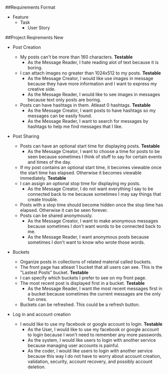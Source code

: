 ##Requirements Format
* Feature
  * Task
    * User Story

##Project Reqirements New
* Post Creation
  * My posts can't be more than 160 characters. __Testable__
    * As the Message Reader, I hate reading alot of text because it is boring.
  * I can attach images no greater than 1024x512 to my posts. __Testable__
    * As the Message Creator, I would like use images in message because they have more information and I want to express my creative side.
    * As the Message Reader, I would like to see images in messages because text only posts are boring.
  * Posts can have hashtags in them. Atleast 0 hashtags. __Testable__
    * As the Message Creator, I want posts to have hashtags so my messages can be easily found.
    * As the Message Reader, I want to search for messages by hashtags to help me find messages that I like.

* Post Sharing
  * Posts can have an optional start time for displaying posts. __Testable__
    * As the Message Creator, I want to choose a time for posts to be seen because sometimes I think of stuff to say for certain events and times of the day.
  * If my post contains an optional start time, it becomes viewable once the start time has elapsed. Otherwise it becomes viewable immediately. __Testable__
  * I can assign an optional stop time for displaying my posts.
    * As the Message Creator, I do not want everything I say to be connected back to me because sometimes I may say things that create trouble.
  * Posts with a stop time should become hidden once the stop time has elapsed. Otherwise it can be seen forever.
  * Posts can be shared anonymously.
    * As the Message Creator, I want to make anonymous messages because sometimes I don't want words to be connected back to me.
    * As the Message Reader, I want anonymous posts because sometimes I don't want to know who wrote those words.

* Buckets
  * Organize posts in collections of related material called buckets.
  * The front page has atleast 1 bucket that all users can see. This is the "Lastest Posts" bucket. __Testable__
  * I can specify which buckets I prefer to see on my front page.
  * The most recent post is displayed first in a bucket. __Testable__
    * As the Message Reader, I want the most recent messages first in a bucket because sometimes the current messages are the only fun ones.
  * Buckets can be refreshed. This could be a refresh button.

* Log in and account creation
  * I would like to use my facebook or google account to login. __Testable__
    * As the User, I would like to use my facebook or google account to login because I won't need to remember any more passwords.
    * As the system, I would like users to login with another service because managing user accounts is painful.
    * As the coder, I would like users to login with another service because this way I do not have to worry about account creation, validation, security, account recovery, and possibly account deletion.